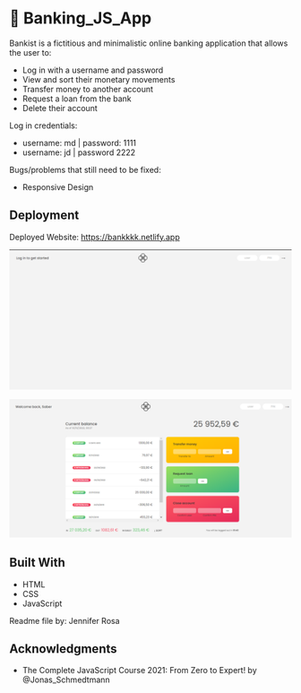 # 💸 Banking_JS_App

Bankist is a fictitious and minimalistic online banking application that allows the user to:

- Log in with a username and password
- View and sort their monetary movements
- Transfer money to another account
- Request a loan from the bank
- Delete their account


Log in credentials:
- username: md | password: 1111
- username: jd | password 2222


Bugs/problems that still need to be fixed:
- Responsive Design


## Deployment

Deployed Website: https://bankkkk.netlify.app

![demo1](./img/login-1.png)

![demo2](./img/login-2.png)


## Built With

  * HTML
  * CSS
  * JavaScript


Readme file by: Jennifer Rosa

## Acknowledgments

  * The Complete JavaScript Course 2021: From Zero to Expert! by @Jonas_Schmedtmann
